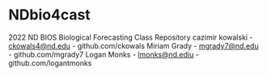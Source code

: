 # NDbio4cast
2022 ND BIOS Biological Forecasting Class Repository
cazimir kowalski - ckowals4@nd.edu - github.com/ckowals
Miriam Grady - mgrady7@nd.edu - github.com/mgrady7
Logan Monks - lmonks@nd.ediu - github.com/logantmonks

